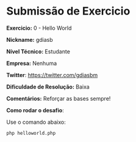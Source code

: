 # Submissão de Exercicio

**Exercicio:** 0 - Hello World

**Nickname:** gdiasb

**Nível Técnico:** Estudante

**Empresa:** Nenhuma

**Twitter**: https://twitter.com/gdiasbm

**Dificuldade de Resolução:** Baixa

**Comentários:** Reforçar as bases sempre!

**Como rodar o desafio**: 

Use o comando abaixo: 
```bash
php helloworld.php
```